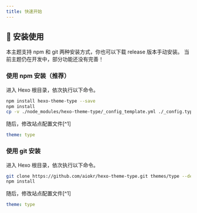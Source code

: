 ```yaml
---
title: 快速开始
---
```


## 🔨 安装使用

本主题支持 npm 和 git 两种安装方式，你也可以下载 release 版本手动安装。
当前主题仍在开发中，部分功能还没有完善！

### 使用 npm 安装（推荐）

进入 Hexo 根目录，依次执行以下命令。

```bash
npm install hexo-theme-type --save
npm install
cp -v ./node_modules/hexo-theme-type/_config_template.yml ./_config.type.yml
```

随后，修改站点配置文件[^1]

```yaml
theme: type
```

### 使用 git 安装

进入 Hexo 根目录，依次执行以下命令。

```bash
git clone https://github.com/aiokr/hexo-theme-type.git themes/type --depth=1
npm install
```

随后，修改站点配置文件[^1]

```yaml
theme: type
```